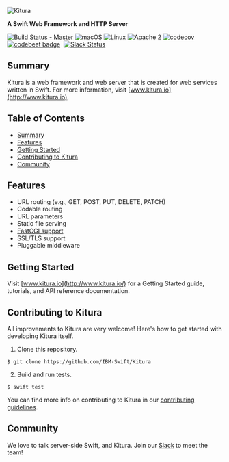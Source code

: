 ![Kitura](https://raw.githubusercontent.com/IBM-Swift/Kitura/master/Documentation/KituraLogo.png)

**A Swift Web Framework and HTTP Server**

[![Build Status - Master](https://travis-ci.org/IBM-Swift/Kitura.svg?branch=master)](https://travis-ci.org/IBM-Swift/Kitura)
![macOS](https://img.shields.io/badge/os-macOS-green.svg?style=flat)
![Linux](https://img.shields.io/badge/os-linux-green.svg?style=flat)
![Apache 2](https://img.shields.io/badge/license-Apache2-blue.svg?style=flat)
[![codecov](https://codecov.io/gh/IBM-Swift/Kitura/branch/master/graph/badge.svg)](https://codecov.io/gh/IBM-Swift/Kitura)
[![codebeat badge](https://codebeat.co/badges/d2d1cb10-e587-44b7-b63a-0a76ffb7bd96)](https://codebeat.co/projects/github-com-ibm-swift-kitura)
&nbsp;[![Slack Status](http://swift-at-ibm-slack.mybluemix.net/badge.svg)](http://swift-at-ibm-slack.mybluemix.net/)

## Summary

Kitura is a web framework and web server that is created for web services written in Swift. For more information, visit [www.kitura.io](http://www.kitura.io).

## Table of Contents
* [Summary](#summary)
* [Features](#features)
* [Getting Started](#getting-started)
* [Contributing to Kitura](#contributing-to-kitura)
* [Community](#community)

## Features

- URL routing (e.g., GET, POST, PUT, DELETE, PATCH)
- Codable routing
- URL parameters
- Static file serving
- [FastCGI support](https://github.com/IBM-Swift/Kitura/blob/master/Documentation/FastCGI.md)
- SSL/TLS support
- Pluggable middleware

## Getting Started

Visit [www.kitura.io](http://www.kitura.io/) for a Getting Started guide, tutorials, and API reference documentation.

## Contributing to Kitura

All improvements to Kitura are very welcome! Here's how to get started with developing Kitura itself.

1. Clone this repository.

  `$ git clone https://github.com/IBM-Swift/Kitura`

2. Build and run tests.

  `$ swift test`

You can find more info on contributing to Kitura in our [contributing guidelines](.github/CONTRIBUTING.md).

## Community

We love to talk server-side Swift, and Kitura. Join our [Slack](http://swift-at-ibm-slack.mybluemix.net/) to meet the team!
